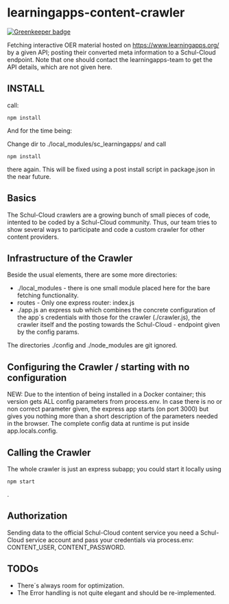 # learningapps-content-crawler

[![Greenkeeper badge](https://badges.greenkeeper.io/schul-cloud/learningapps-content-crawler.svg)](https://greenkeeper.io/)

Fetching interactive OER material hosted on https://www.learningapps.org/ by a given API; posting their converted meta information to a Schul-Cloud endpoint.
Note that one should contact the learningapps-team to get the API details, which are not given here.

## INSTALL
call:
```
npm install
```

And for the time being:

Change dir to ./local_modules/sc_learningapps/
and call
```
npm install
```
there again. This will be fixed using a post install script in package.json in the near future.

## Basics
The Schul-Cloud crawlers are a growing bunch of small pieces of code, intented to be coded by a Schul-Cloud community. Thus, our team tries to show several ways to participate and code a custom crawler for other content providers.


## Infrastructure of the Crawler
Beside the usual elements, there are some more directories:
- ./local_modules - there is one small module placed here for the bare fetching functionality.
- routes - Only one express router: index.js
- ./app.js an express sub which combines the concrete configuration of the app´s credentials with those for the crawler (./crawler.js), the crawler itself and the posting towards the Schul-Cloud - endpoint given by the config params.

The directories ./config and ./node_modules are git ignored.
 

## Configuring the Crawler / starting with no configuration 
NEW:
Due to the intention of being installed in a Docker container; this version gets ALL config parameters from process.env. In case there is no or non correct parameter given, the express app starts (on port 3000) but gives you nothing more than a short description of the parameters needed in the browser. The complete config data at runtime is put inside app.locals.config.

## Calling the Crawler
The whole crawler is just an express subapp; you could start it locally using 

```
npm start
```
.

## Authorization
Sending data to the official Schul-Cloud content service you need a Schul-Cloud service account and pass your credentials via process.env:
CONTENT_USER, CONTENT_PASSWORD.

## TODOs
- There´s always room for optimization.
- The Error handling is not quite elegant and should be re-implemented.

